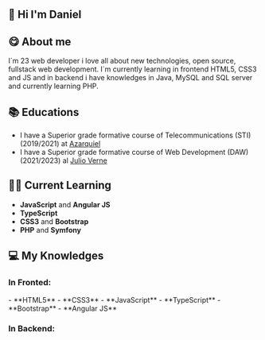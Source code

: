 ## 👋 Hi I'm Daniel

## 😋 About me
I´m 23 web developer i love all about new technologies, open source, fullstack web development.
I´m currently learning in frontend HTML5, CSS3 and JS
and in backend i have knowledges in Java, MySQL and SQL server and currently learning PHP.

## 📚 Educations
- I have a Superior grade formative course of Telecommunications (STI) (2019/2021) at [Azarquiel](http://www.ies-azarquiel.es/)
- I have a Superior grade formative course of Web Development (DAW) (2021/2023) al [Julio Verne](http://ies-julioverne.centros.castillalamancha.es/)

## 👨‍💻 Current Learning
  - **JavaScript** and **Angular JS**
  - **TypeScript**
  - **CSS3** and **Bootstrap**
  - **PHP** and **Symfony**
   
## 💻 My Knowledges

  <h3>In Fronted: </h3>
      - **HTML5**
      - **CSS3**
      - **JavaScript**
      - **TypeScript**
      - **Bootstrap**
      - **Angular JS**
      
   <h3> In Backend: </h3>
